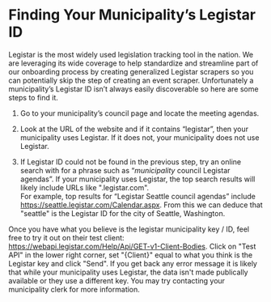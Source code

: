 # Finding Your Municipality’s Legistar ID

Legistar is the most widely used legislation tracking tool in the nation. We are 
leveraging its wide coverage to help standardize and streamline part of our onboarding 
process by creating generalized Legistar scrapers so you can potentially skip the step 
of creating an event scraper. Unfortunately a municipality’s Legistar ID isn’t always 
easily discoverable so here are some steps to find it.

1. Go to your municipality’s council page and locate the meeting agendas.

2. Look at the URL of the website and if it contains “legistar”, then your 
municipality uses Legistar. If it does not, your municipality does not use Legistar.

3. If Legistar ID could not be found in the previous step, try an online search 
with for a phrase such as “_municipality_ council Legistar agendas”. If your 
municipality uses Legistar, the top search results will likely include URLs like 
".legistar.com".  
For example, top results for “Legistar Seattle council agendas” include 
https://seattle.legistar.com/Calendar.aspx. From this we can deduce that "seattle" is 
the Legistar ID for the city of Seattle, Washington.

Once you have what you believe is the legistar municipality key / ID, feel free to try 
it out on their test client: https://webapi.legistar.com/Help/Api/GET-v1-Client-Bodies. 
Click on "Test API" in the lower right corner, set "{Client}" equal to what you think 
is the Legistar key and click "Send". If you get back any error message it is likely 
that while your municipality uses Legistar, the data isn't made publically available 
or they use a different key. You may try contacting your municipality clerk for more 
information.
